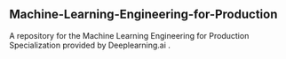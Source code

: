## Machine-Learning-Engineering-for-Production
A repository for the Machine Learning Engineering for Production Specialization provided by Deeplearning.ai .
